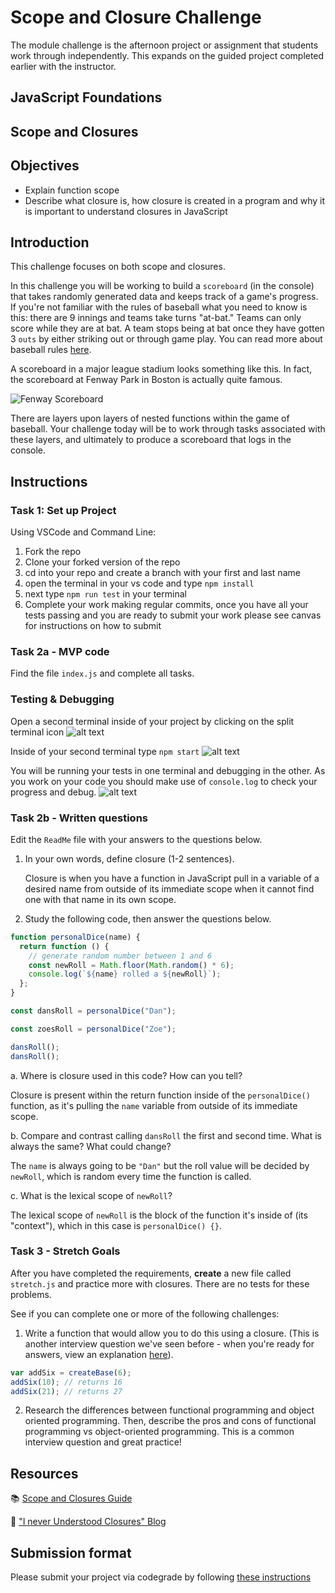 # Scope and Closure Challenge

The module challenge is the afternoon project or assignment that students work through independently. This expands on the guided project completed earlier with the instructor.

## JavaScript Foundations

## Scope and Closures

## Objectives

- Explain function scope
- Describe what closure is, how closure is created in a program and why it is important to understand closures in JavaScript

## Introduction

This challenge focuses on both scope and closures.

In this challenge you will be working to build a `scoreboard` (in the console) that takes randomly generated data and keeps track of a game's progress. If you're not familiar with the rules of baseball what you need to know is this: there are 9 innings and teams take turns "at-bat." Teams can only score while they are at bat. A team stops being at bat once they have gotten 3 `outs` by either striking out or through game play. You can read more about baseball rules [here](https://www.rulesofsport.com/sports/baseball.html).

A scoreboard in a major league stadium looks something like this. In fact, the scoreboard at Fenway Park in Boston is actually quite famous.

![Fenway Scoreboard](https://storage.googleapis.com/afs-prod/media/media:e959506330fd4e5890023c93cfbaac55/800.jpeg)

There are layers upon layers of nested functions within the game of baseball. Your challenge today will be to work through tasks associated with these layers, and ultimately to produce a scoreboard that logs in the console.

## Instructions

### Task 1: Set up Project

Using VSCode and Command Line:

1. Fork the repo
2. Clone your forked version of the repo
3. cd into your repo and create a branch with your first and last name
4. open the terminal in your vs code and type `npm install`
5. next type `npm run test` in your terminal
6. Complete your work making regular commits, once you have all your tests passing and you are ready to submit your work please see canvas for instructions on how to submit

### Task 2a - MVP code

Find the file `index.js` and complete all tasks.

### Testing & Debugging

Open a second terminal inside of your project by clicking on the split terminal icon
![alt text](assets/split_terminal.png "Split Terminal")

Inside of your second terminal type `npm start`
![alt text](assets/npm_start.png "type npm start")

You will be running your tests in one terminal and debugging in the other. As you work on your code you should make use of `console.log` to check your progress and debug.
![alt text](assets/tests_debug_terminal_final.png "your terminal should look like this")

### Task 2b - Written questions

Edit the `ReadMe` file with your answers to the questions below.

1. In your own words, define closure (1-2 sentences).

   Closure is when you have a function in JavaScript pull in a variable of a desired name from outside of its immediate scope when it cannot find one with that name in its own scope.

2. Study the following code, then answer the questions below.

```js
function personalDice(name) {
  return function () {
    // generate random number between 1 and 6
    const newRoll = Math.floor(Math.random() * 6);
    console.log(`${name} rolled a ${newRoll}`);
  };
}

const dansRoll = personalDice("Dan");

const zoesRoll = personalDice("Zoe");

dansRoll();
dansRoll();
```

a. Where is closure used in this code? How can you tell?

Closure is present within the return function inside of the `personalDice()` function, as it's pulling the `name` variable from outside of its immediate scope.

b. Compare and contrast calling `dansRoll` the first and second time. What is always the same? What could change?

The `name` is always going to be `"Dan"` but the roll value will be decided by `newRoll`, which is random every time the function is called.

c. What is the lexical scope of `newRoll`?

The lexical scope of `newRoll` is the block of the function it's inside of (its "context"), which in this case is `personalDice() {}`.

### Task 3 - Stretch Goals

After you have completed the requirements, **create** a new file called `stretch.js` and practice more with closures. There are no tests for these problems.

See if you can complete one or more of the following challenges:

1. Write a function that would allow you to do this using a closure. (This is another interview question we've seen before - when you're ready for answers, view an explanation [here](https://www.coderbyte.com/algorithm/3-common-javascript-closure-questions)).

```js
var addSix = createBase(6);
addSix(10); // returns 16
addSix(21); // returns 27
```

2. Research the differences between functional programming and object oriented programming. Then, describe the pros and cons of functional programming vs object-oriented programming. This is a common interview question and great practice!

## Resources

📚 [Scope and Closures Guide](https://css-tricks.com/javascript-scope-closures/)

🧠 ["I never Understood Closures" Blog](https://medium.com/dailyjs/i-never-understood-javascript-closures-9663703368e8)

## Submission format

Please submit your project via codegrade by following [these instructions](https://www.notion.so/lambdaschool/Submitting-an-assignment-via-Code-Grade-A-Step-by-Step-Walkthrough-07bd65f5f8364e709ecb5064735ce374)
